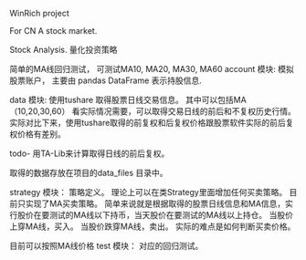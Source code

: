 WinRich project

For CN A stock market. 

Stock Analysis. 
量化投资策略

简单的MA线回归测试， 可测试MA10, MA20, MA30, MA60
account 模块:
模拟股票账户， 主要由 pandas DataFrame 表示持股信息.

data 模块:
使用tushare 取得股票日线交易信息。 其中可以包括MA（10,20,30,60）
看实际情况需要，可以取得交易日线的前后和不复权历史行情。
实际对比下来，使用tushare取得的前复权和后复权价格跟股票软件实际的前后复权价格有差别。

todo-
用TA-Lib来计算取得日线的前后复权。

取得的数据存放在项目的data_files 目录中。

strategy 模块：
策略定义。 
理论上可以在类Strategy里面增加任何买卖策略。
目前只实现了MA买卖策略。
简单来说就是根据取得的股票日线信息和MA信息，实行股价在要测试的MA线以下持币，当天股价在要测试的MA线以上持仓。
当股价上穿MA线，买入。 当股价跌穿MA线，卖出。
实际的难点是如何判断买卖价格。

目前可以按照MA线价格
test 模块：
对应的回归测试。 

